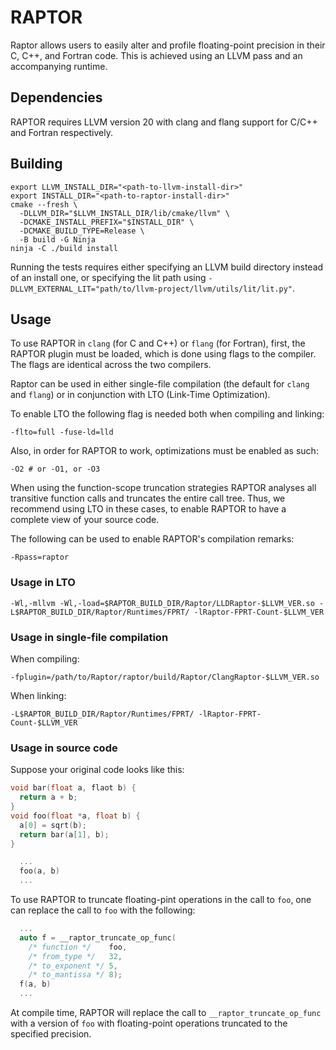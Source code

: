 # RAPTOR

Raptor allows users to easily alter and profile floating-point precision in their C, C++, and Fortran code.
This is achieved using an LLVM pass and an accompanying runtime.


## Dependencies

RAPTOR requires LLVM version 20 with clang and flang support for C/C++ and Fortran respectively.

## Building

``` shell
export LLVM_INSTALL_DIR="<path-to-llvm-install-dir>"
export INSTALL_DIR="<path-to-raptor-install-dir>"
cmake --fresh \
  -DLLVM_DIR="$LLVM_INSTALL_DIR/lib/cmake/llvm" \
  -DCMAKE_INSTALL_PREFIX="$INSTALL_DIR" \
  -DCMAKE_BUILD_TYPE=Release \
  -B build -G Ninja
ninja -C ./build install
```

Running the tests requires either specifying an LLVM build directory instead of an install one, or specifying the lit path using `-DLLVM_EXTERNAL_LIT="path/to/llvm-project/llvm/utils/lit/lit.py"`.

## Usage

To use RAPTOR in `clang` (for C and C++) or `flang` (for Fortran), first, the RAPTOR plugin must be loaded, which is done using flags to the compiler.
The flags are identical across the two compilers.

Raptor can be used in either single-file compilation (the default for `clang` and `flang`) or in conjunction with LTO (Link-Time Optimization).

To enable LTO the following flag is needed both when compiling and linking:
``` shell
-flto=full -fuse-ld=lld
```

Also, in order for RAPTOR to work, optimizations must be enabled as such:
``` shell
-O2 # or -O1, or -O3
```

When using the function-scope truncation strategies RAPTOR analyses all transitive function calls and truncates the entire call tree.
Thus, we recommend using LTO in these cases, to enable RAPTOR to have a complete view of your source code.

The following can be used to enable RAPTOR's compilation remarks:
``` shell
-Rpass=raptor
```


### Usage in LTO

``` shell
-Wl,-mllvm -Wl,-load=$RAPTOR_BUILD_DIR/Raptor/LLDRaptor-$LLVM_VER.so -L$RAPTOR_BUILD_DIR/Raptor/Runtimes/FPRT/ -lRaptor-FPRT-Count-$LLVM_VER
```

### Usage in single-file compilation

When compiling:
``` shell
-fplugin=/path/to/Raptor/raptor/build/Raptor/ClangRaptor-$LLVM_VER.so
```

When linking:
``` shell
-L$RAPTOR_BUILD_DIR/Raptor/Runtimes/FPRT/ -lRaptor-FPRT-Count-$LLVM_VER
```


### Usage in source code

Suppose your original code looks like this:
``` c++
void bar(float a, flaot b) {
  return a + b;
}
void foo(float *a, float b) {
  a[0] = sqrt(b);
  return bar(a[1], b);
}

  ...
  foo(a, b)
  ...
```

To use RAPTOR to truncate floating-pint operations in the call to `foo`, one can replace the call to `foo` with the following:
``` c++
  ...
  auto f = __raptor_truncate_op_func(
    /* function */    foo,
    /* from_type */   32,
    /* to_exponent */ 5,
    /* to_mantissa */ 8);
  f(a, b)
  ...
```

At compile time, RAPTOR will replace the call to `__raptor_truncate_op_func` with a version of `foo` with floating-point operations truncated to the specified precision.
